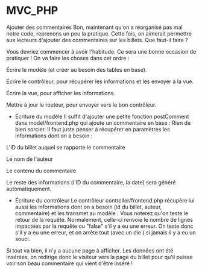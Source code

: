 # MVC_PHP

 Ajouter des commentaires
Bon, maintenant qu'on a réorganisé pas mal notre code, reprenons un peu la pratique. Cette fois, on aimerait permettre aux lecteurs d'ajouter des commentaires sur les billets. Que faut-il faire ?

Vous devriez commencer à avoir l'habitude. Ce sera une bonne occasion de pratiquer ! On va faire les choses dans cet ordre :

Écrire le modèle (et créer au besoin des tables en base).

Écrire le contrôleur, pour récupérer les informations et les envoyer à la vue.

Écrire la vue, pour afficher les informations.

Mettre à jour le routeur, pour envoyer vers le bon contrôleur.

 - Écriture du modèle
Il suffit d'ajouter une petite fonction  postComment  dans  model/frontend.php  qui ajoute un commentaire en base :
Rien de bien sorcier. Il faut juste penser à récupérer en paramètres les informations dont on a besoin :

L'ID du billet auquel se rapporte le commentaire

Le nom de l'auteur

Le contenu du commentaire

Le reste des informations (l'ID du commentaire, la date) sera généré automatiquement.

 - Écriture du contrôleur
Le contrôleur  controller/frontend.php  récupère lui aussi les informations dont on a besoin (id du billet, auteur, commentaire) et les transmet au modèle :
Vous noterez qu'on teste le retour de la requête. Normalement, celle-ci renvoie le nombre de lignes impactées par la requête ou "false" s'il y a eu une erreur. On teste donc s'il y a eu une erreur, et on arrête tout (avec un  die  ) si jamais il y a eu un souci.

Si tout va bien, il n'y a aucune page à afficher. Les données ont été insérées, on redirige donc le visiteur vers la page du billet pour qu'il puisse voir son beau commentaire qui vient d'être inséré ! 
